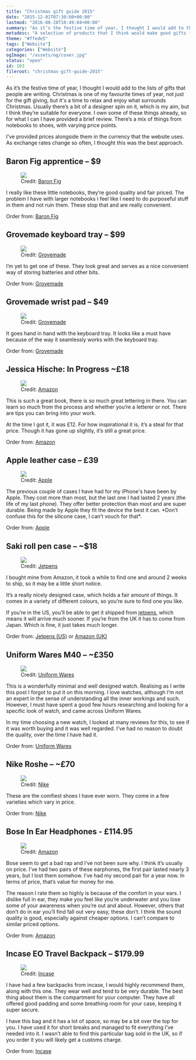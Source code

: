 ```yaml
---
title: "Christmas gift guide 2015"
date: "2015-12-01T07:30:00+00:00"
lastmod: "2016-08-28T10:49:04+00:00"
summary: "As it’s the festive time of year, I thought I would add to the lists of gifts that people are writing. Christmas is one of my favourite times of year, not just for the gift giving, but it’s a time to relax and enjoy what surrounds Christmas. Usually there’s a bit of a designer spin on it, which is my aim, but I think they’re suitable for everyone. I own some of these things already, so for what I can I have provided a brief review. There’s a mix of things from notebooks to shoes, with varying price points."
metadesc: "A selection of products that I think would make good gifts for Christmas 2015."
theme: "#ffede5"
tags: ["Website"]
categories: ["Website"]
ogImage: "/assets/og/cover.jpg"
status: "open"
id: 103
fileroot: "christmas-gift-guide-2015"
---
```


As it’s the festive time of year, I thought I would add to the lists of gifts that people are writing. Christmas is one of my favourite times of year, not just for the gift giving, but it's a time to relax and enjoy what surrounds Christmas. Usually there’s a bit of a designer spin on it, which is my aim, but I think they’re suitable for everyone. I own some of these things already, so for what I can I have provided a brief review. There’s a mix of things from notebooks to shoes, with varying price points.

I've provided prices alongside them in the currency that the website uses. As exchange rates change so often, I thought this was the best approach.

## Baron Fig apprentice – $9
<figure>
<Image src="/static/images/blog/baronfig-apprentice.jpg" width={620} height={420} />
<figcaption>Credit: <a href="http://www.baronfig.com">Baron Fig</a></figcaption>
</figure>
I really like these little notebooks, they’re good quality and fair priced. The problem I have with larger notebooks I feel like I need to do purposeful stuff in them and not ruin them. These stop that and are really convenient.

Order from: [Baron Fig](http://www.baronfig.com/pages/apprentice)

## Grovemade keyboard tray – $99
<figure>
<Image src="/static/images/blog/grovemade-keyboard-tray.jpg" width={620} height={420} />
<figcaption>Credit: <a href="http://grovemade.com">Grovemade</a></figcaption>
</figure>

I’m yet to get one of these. They look great and serves as a nice convenient way of storing batteries and other bits.

Order from: [Grovemade](http://grovemade.com/product/walnut-keyboard-tray/?initial=68)

## Grovemade wrist pad – $49
<figure>
<Image src="/static/images/blog/grovemade-wrist-pad.jpg" width={620} height={420} />
<figcaption>Credit: <a href="http://grovemade.com">Grovemade</a></figcaption>
</figure>

It goes hand in hand with the keyboard tray. It looks like a must have because of the way it seamlessly works with the keyboard tray.

Order from: [Grovemade](http://grovemade.com/product/walnut-keyboard-wrist-pad/?initial=70)

## Jessica Hische: In Progress ~£18
<figure>
<Image src="/static/images/blog/jessica-hische-in-progress.jpg" width={620} height={420} />
<figcaption>Credit: <a href="https://amazon.co.uk">Amazon</a></figcaption>
</figure>

This is such a great book, there is so much great lettering in there. You can learn so much from the process and whether you’re a letterer or not. There are tips you can bring into your work.

At the time I got it, it was £12. For how inspirational it is, it’s a steal for that price. Though it has gone up slightly, it’s still a great price.

Order from: [Amazon](http://www.amazon.co.uk/Progress-Lettering-Artists-Sketchbook-Process/dp/145213622X/)

## Apple leather case – £39
<figure>
<Image src="/static/images/blog/apple-leather-case.jpg" width={620} height={420} />
<figcaption>Credit: <a href="https://apple.com">Apple</a></figcaption>
</figure>
The previous couple of cases I have had for my iPhone's have been by Apple. They cost more than most, but the last one I had lasted 2 years (the life of my last phone). They offer better protection than most and are super durable. Being made by Apple they fit the device the best it can. *Don’t confuse this for the silicone case, I can’t vouch for that*.

Order from: [Apple](https://www.apple.com/uk/shop/product/MKXF2ZM/A/iphone-6s-plus-leather-case-black)

## Saki roll pen case – ~$18
<figure>
<Image src="/static/images/blog/saki-pen-case.jpg" width={620} height={420} />
<figcaption>Credit: <a href="http://jetpens.com">Jetpens</a></figcaption>
</figure>

I bought mine from Amazon, it took a while to find one and around 2 weeks to ship, so it may be a little short notice.

It’s a really nicely designed case, which holds a fair amount of things. It comes in a variety of different colours, so you’re sure to find one you like.

If you’re in the US, you’ll be able to get it shipped from [jetpens](http://www.jetpens.com/search?q=saki&v=2), which means it will arrive much sooner. If you’re from the UK it has to come from Japan. Which is fine, it just takes much longer.

Order from: [Jetpens (US)](http://www.jetpens.com/search?q=saki&v=2) or [Amazon (UK)](http://www.amazon.co.uk/s/ref=nb_sb_noss?url=search-alias%3Daps&field-keywords=saki+pen+case&rh=i%3Aaps%2Ck%3Asaki+pen+case)

## Uniform Wares M40 – ~£350
<figure>
<Image src="/static/images/blog/uniform-wares-m40.jpg" width={620} height={420} />
<figcaption>Credit: <a href="http://www.uniformwares.com">Uniform Wares</a></figcaption>
</figure>

This is a wonderfully minimal and well designed watch. Realising as I write this post I forgot to put it on this morning. I love watches, although I’m not an expert in the sense of understanding all the inner workings and such. However, I must have spent a good few hours researching and looking for a specific look of watch, and came across Uniform Wares.

In my time choosing a new watch, I looked at many reviews for this, to see if it was worth buying and it was well regarded. I’ve had no reason to doubt the quality, over the time I have had it.

Order from: [Uniform Wares](http://www.uniformwares.com/m40-date-watch-in-pvd-rose-gold/M40-SRG-01.html?dwvar_M40-SRG-01_color=brown-nappa-leather&cgid=M40)

## Nike Roshe – ~£70
<figure>
<Image src="/static/images/blog/nike-roshe.jpg" width={620} height={420} />
<figcaption>Credit: <a href="http://nike.com">Nike</a></figcaption>
</figure>
These are the comfiest shoes I have ever worn. They come in a few varieties which vary in price.

Order from: [Nike](http://store.nike.com/gb/en_gb/pd/roshe-one-shoe/pid-10000021/pgid-10294803)

## Bose In Ear Headphones - £114.95
<figure>
<Image src="/static/images/blog/bose-earphones.jpg" width={620} height={420} />
<figcaption>Credit: <a href="http://amazon.co.uk">Amazon</a></figcaption>
</figure>

Bose seem to get a bad rap and I’ve not been sure why. I think it’s usually on price. I’ve had two pairs of these earphones, the first pair lasted nearly 3 years, but I lost them somehow. I’ve had my second pair for a year now. In terms of price, that’s value for money for me.

The reason I rate them so highly is because of the comfort in your ears. I dislike full in ear, they make you feel like you’re underwater and you lose some of your awareness when you’re out and about. However, others that don’t do in ear you’ll find fall out very easy, these don’t. I think the sound quality is good, especially against cheaper options. I can’t compare to similar priced options.

Order from: [Amazon](http://www.amazon.co.uk/Bose-SoundSport-Headphones-Apple-Devices/dp/B0117RFPAE/ref=sr_1_1?ie=UTF8&qid=1448870992&sr=8-1)

## Incase EO Travel Backpack – $179.99
<figure>
<Image src="/static/images/blog/incase-travel-backpack.jpg" width={738} height={420} />
<figcaption>Credit: <a href="http://goincase.com">Incase</a></figcaption>
</figure>
I have had a few backpacks from incase, I would highly recommend them, along with this one. They wear well and tend to be very durable. The best thing about them is the compartment for your computer. They have all offered good padding and some breathing room for your case, keeping it super secure.

I have this bag and it has a lot of space, so may be a bit over the top for you. I have used it for short breaks and managed to fit everything I’ve needed into it. I wasn’t able to find this particular bag sold in the UK, so if you order it you will likely get a customs charge.

Order from: [Incase](https://www.incase.com/shop/backpacks/incase-eo-travel-backpack/black/)

